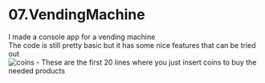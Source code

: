 # 07.VendingMachine
I made a console app for a vending machine<br/>
The code is still pretty basic but it has some nice features that can be tried out<br/>
![coins](https://user-images.githubusercontent.com/102831846/169693807-7a8cf66b-f33a-4ad4-b84c-5aab3eb89df2.png)
      - These are the first 20 lines where you just insert coins to buy the needed products
